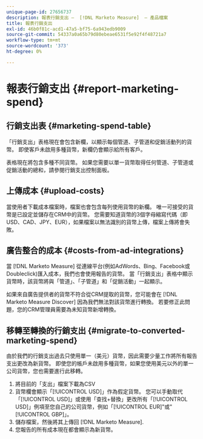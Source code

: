 ```yaml
---
unique-page-id: 27656737
description: 報表行銷支出 —  [!DNL Marketo Measure]  — 產品檔案
title: 報表行銷支出
exl-id: 46b0f81c-acd1-47a5-bf75-6a943edb9009
source-git-commit: 54337a0a65b79d80ebeae6531f5e92f4f48721a7
workflow-type: tm+mt
source-wordcount: '373'
ht-degree: 0%

---
```


# 報表行銷支出 {#report-marketing-spend}

## 行銷支出表 {#marketing-spend-table}

「行銷支出」表格現在會包含新欄，以顯示每個管道、子管道和促銷活動列的貨幣。 即使客戶未啟用多種貨幣，新欄仍會顯示給所有客戶。

表格現在將包含多種不同貨幣。 如果您需要以單一貨幣取得任何管道、子管道或促銷活動的總和，請參閱行銷支出控制面板。

## 上傳成本 {#upload-costs}

當使用者下載成本檔案時，檔案也會包含每列使用貨幣的新欄。 唯一可接受的貨幣是已設定並儲存在CRM中的貨幣。 您需要知道貨幣的3個字母縮寫代碼（即USD、CAD、JPY、EUR），如果檔案以無法識別的貨幣上傳，檔案上傳將會失敗。

## 廣告整合的成本 {#costs-from-ad-integrations}

當 [!DNL Marketo Measure] 從連線平台(例如AdWords、Bing、Facebook或Doubleclick)匯入成本，我們也會使用報告的貨幣。 當「行銷支出」表格中顯示貨幣時，該貨幣將與「管道」、「子管道」和「促銷活動」一起顯示。

如果來自廣告提供者的貨幣不符合從CRM提取的貨幣，您可能會在 [!DNL Marketo Measure Discover] 因為我們無法對該貨幣進行轉換。 若要修正此問題，您的CRM管理員需要為未知貨幣新增轉換。

## 移轉至轉換的行銷支出 {#migrate-to-converted-marketing-spend}

由於我們的行銷支出過去只使用單一（美元）貨幣，因此需要少量工作將所有報告支出更改為新貨幣。 即使您的帳戶未啟用多種貨幣，如果您使用美元以外的單一公司貨幣，您也需要進行此移轉。

1. 將目前的「支出」檔案下載為CSV
1. 貨幣欄會顯示「[!UICONTROL USD]」作為假定貨幣。 您可以手動取代「[!UICONTROL USD]」或使用「查找+替換」更改所有「[!UICONTROL USD]」例項至您自己的公司貨幣，例如「[!UICONTROL EUR]&quot;或&quot;[!UICONTROL GBP]」。
1. 儲存檔案，然後將其上傳回 [!DNL Marketo Measure].
1. 您報告的所有成本現在都會顯示為新貨幣。

